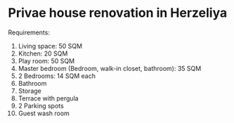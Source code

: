 # Privae house renovation in Herzeliya

Requirements:
1. Living space: 50 SQM
2. Kitchen: 20 SQM
3. Play room: 50 SQM
4. Master bedroom (Bedroom, walk-in closet, bathroom): 35 SQM
5. 2 Bedrooms: 14 SQM each
6. Bathroom
7. Storage
8. Terrace with pergula
9. 2 Parking spots
10. Guest wash room

